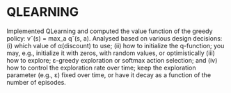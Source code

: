 # QLEARNING
Implemented QLearning and computed the value function of the greedy policy: vˆ(s) = max_a qˆ(s, a).
Analysed based on various design decisions: (i) which value of α(discount) to use; (ii) how to initialize the q-function; you may, e.g., initialize it with zeros, with random values, or optimistically (iii) how to explore; ε-greedy exploration or softmax action selection; and (iv) how to control the exploration rate over time; keep the exploration parameter (e.g., ε) fixed over time, or have it decay as a function of the number of episodes.
